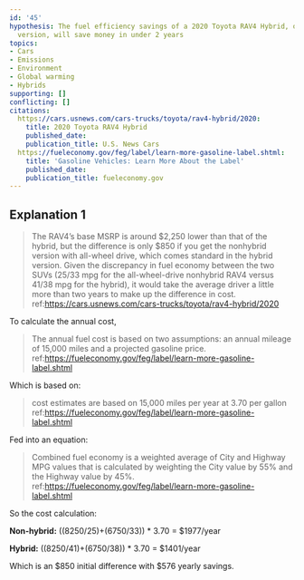 ```yaml
---
id: '45'
hypothesis: The fuel efficiency savings of a 2020 Toyota RAV4 Hybrid, over the non-hybrid
  version, will save money in under 2 years
topics:
- Cars
- Emissions
- Environment
- Global warming
- Hybrids
supporting: []
conflicting: []
citations:
  https://cars.usnews.com/cars-trucks/toyota/rav4-hybrid/2020:
    title: 2020 Toyota RAV4 Hybrid
    published_date: 
    publication_title: U.S. News Cars
  https://fueleconomy.gov/feg/label/learn-more-gasoline-label.shtml:
    title: 'Gasoline Vehicles: Learn More About the Label'
    published_date: 
    publication_title: fueleconomy.gov
---
```

## Explanation 1

> The RAV4’s base MSRP is around $2,250 lower than that of the hybrid, but the difference is only $850 if you get the nonhybrid version with all-wheel drive, which comes standard in the hybrid version. Given the discrepancy in fuel economy between the two SUVs (25/33 mpg for the all-wheel-drive nonhybrid RAV4 versus 41/38 mpg for the hybrid), it would take the average driver a little more than two years to make up the difference in cost.
> ref:https://cars.usnews.com/cars-trucks/toyota/rav4-hybrid/2020

To calculate the annual cost,

> The annual fuel cost is based on two assumptions: an annual mileage of 15,000 miles and a projected gasoline price.
> ref:https://fueleconomy.gov/feg/label/learn-more-gasoline-label.shtml

Which is based on:

> cost estimates are based on 15,000 miles per year at 3.70 per gallon
> ref:https://fueleconomy.gov/feg/label/learn-more-gasoline-label.shtml

Fed into an equation:

> Combined fuel economy is a weighted average of City and Highway MPG values that is calculated by weighting the City value by 55% and the Highway value by 45%.
> ref:https://fueleconomy.gov/feg/label/learn-more-gasoline-label.shtml

So the cost calculation:

**Non-hybrid:** ((8250/25)+(6750/33)) * 3.70 = $1977/year

**Hybrid:** ((8250/41)+(6750/38)) * 3.70 = $1401/year

Which is an $850 initial difference with $576 yearly savings.

